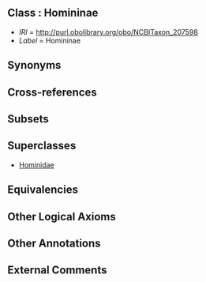 
## Class : Homininae

 * *IRI* = http://purl.obolibrary.org/obo/NCBITaxon_207598
 * *Label* = Homininae

## Synonyms


## Cross-references


## Subsets


## Superclasses

 * [Hominidae](../../NCBITaxon/04/NCBITaxon_9604.md)

## Equivalencies


## Other Logical Axioms


## Other Annotations


## External Comments


